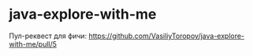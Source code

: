 # java-explore-with-me
Пул-реквест для фичи:
https://github.com/VasiliyToropov/java-explore-with-me/pull/5
